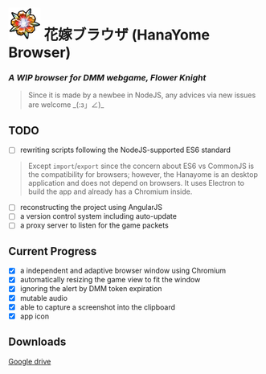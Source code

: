 # ![icon](./assets/icon/app-icon.png) 花嫁ブラウザ (HanaYome Browser)
### _A WIP browser for DMM webgame, Flower Knight_
> Since it is made by a newbee in NodeJS, any advices via new issues are welcome \_(:з」∠)\_

## TODO
- [ ] rewriting scripts following the NodeJS-supported ES6 standard  
> Except `import`/`export` since the concern about ES6 vs CommonJS
> is the compatibility for browsers; however, the Hanayome is an desktop application and does not depend on browsers. It uses Electron to build the app and already has a Chromium inside.

- [ ] reconstructing the project using AngularJS
- [ ] a version control system including auto-update
- [ ] a proxy server to listen for the game packets

## Current Progress
- [x] a independent and adaptive browser window using Chromium
- [x] automatically resizing the game view to fit the window
- [x] ignoring the alert by DMM token expiration
- [x] mutable audio
- [x] able to capture a screenshot into the clipboard
- [x] app icon

## Downloads
[Google drive](https://drive.google.com/open?id=0B3_3qzw-W0QVTENkbEpoWUdHekE)
